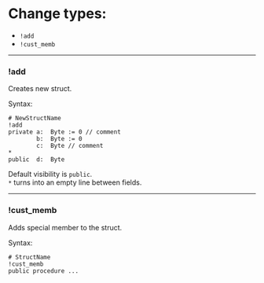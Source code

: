 


# Change types:

- `!add`
- `!cust_memb`

---
### !add

Creates new struct.

Syntax:
```
# NewStructName
!add
private	a:	Byte := 0 // comment
		b:	Byte := 0
		c:	Byte // comment
*
public	d:	Byte
```
Default visibility is `public`.\
`*` turns into an empty line between fields.

---
### !cust_memb

Adds special member to the struct.

Syntax:
```
# StructName
!cust_memb
public procedure ...
```



